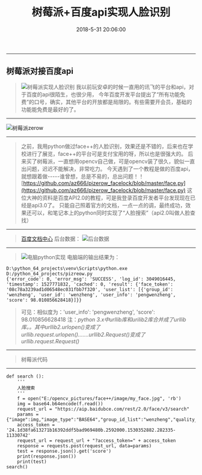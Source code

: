 ﻿---
title: 树莓派+百度api实现人脸识别
tags: 树莓派
date: 2018-5-31 20:06:00
---


----------
## 树莓派对接百度api ##

> ![树莓派实现人脸识别](https://i.loli.net/2018/05/31/5b0fedc7d7810.jpg)
> 我以前玩安卓的时候一直用的讯飞的平台和api，对于百度的api很陌生，也很少用，
>今年百度开发平台提出了“所有功能免费”的口号，确实，其他平台的开放都是局限的。有些需要开会员，基础的功能能免费是最好的了。
<!--more-->

----------


![树莓派zerow](https://i.loli.net/2018/05/31/5b0fedc76fa9c.jpg)


----------

> 之前，我用python做过face++的人脸识别，效果还是不错的，后来也在学校进行了展览，face++的平台可是支付宝用的呀，所以也是很强大的。
> 后来买了树莓派，一直想用opencv自己做，可是opencv装了很久，貌似一直出问题，迟迟不能解决，非常吃力。
> 今天遇到了一个教程是做的百度api，就想跟着做-----谁曾想，总是不易的，总出问题！！
> [https://github.com/az666/pizerow_facelock/blob/master/face.py](https://github.com/az666/pizerow_facelock/blob/master/face.py)
> 这位大神的资料是百度API2.0的教程，可是我登录百度开发者平台发现现在已经是api3.0了。
> 只能自己照着官方的文档，一点一点的调，最终成功，效果还可以，和笔记本上的python同时实现了“人脸搜索”（api2.0叫做人脸查找）
> 


----------


> [百度文档中心](https://ai.baidu.com/docs#/)
> 后台数据：
![后台数据](https://i.loli.net/2018/05/31/5b0ff1a90ec04.png)


----------

> ![电脑python实现](https://i.loli.net/2018/05/31/5b0ff3d3e02fa.png)
> 电脑端的输出结果为：
> 

```
D:\python_64_projects\venv\Scripts\python.exe D:/python_64_projects/pizreow.py
{'error_code': 0, 'error_msg': 'SUCCESS', 'log_id': 3049016445, 'timestamp': 1527771832, 'cached': 0, 'result': {'face_token': '08c78a3239ad1d06548ec031fbb7f320', 'user_list': [{'group_id': 'wenzheng', 'user_id': 'wenzheng', 'user_info': 'pengwenzheng', 'score': 98.010856628418}]}}
```

> 可见：相似度为：'user_info': 'pengwenzheng', 'score': 98.010856628418
> 注：*python 3.x中urllib库和urilib2库合并成了urllib库。。其中urllib2.urlopen()变成了urllib.request.urlopen().......urllib2.Request()变成了urllib.request.Request()*
> 


----------


> 树莓派代码
> 


----------

```
def search ():
    '''
    人脸搜索
    '''
    f = open("E:/opencv_pictures/face++/image/my_face.jpg", 'rb')
    img = base64.b64encode(f.read())
    request_url = "https://aip.baidubce.com/rest/2.0/face/v3/search"
    params = {"image":img,"image_type":"BASE64","group_id_list":"wenzheng","quality_control":"LOW","liveness_control":"NORMAL"}
    access_token = '24.1d38fa613271b16392ddf5bad969480b.2592000.1530352882.282335-11330742'
    request_url = request_url + "?access_token=" + access_token
    response = requests.post(request_url, data=params)
    test = response.json().get('score')
    print(response.json())
    print(test)
search()
```